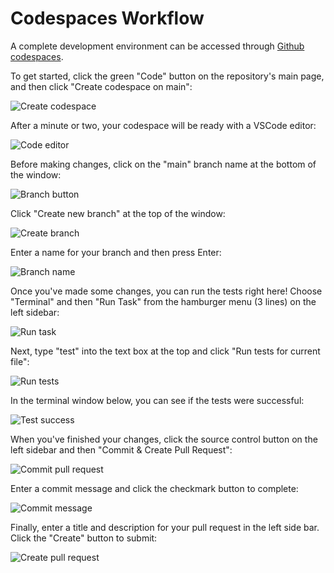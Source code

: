 # Codespaces Workflow

A complete development environment can be accessed through [Github codespaces](https://docs.github.com/en/codespaces/overview).

To get started, click the green "Code" button on the repository's main page, and then click "Create codespace on main":

![Create codespace](create_codespace.jpg)

After a minute or two, your codespace will be ready with a VSCode editor:

![Code editor](editor.jpg)

Before making changes, click on the "main" branch name at the bottom of the window:

![Branch button](branch_button.jpg)

Click "Create new branch" at the top of the window:

![Create branch](create_branch.jpg)

Enter a name for your branch and then press Enter:

![Branch name](branch_name.jpg)

Once you've made some changes, you can run the tests right here! Choose "Terminal" and then "Run Task" from the hamburger menu (3 lines) on the left sidebar:

![Run task](run_task.jpg)

Next, type "test" into the text box at the top and click "Run tests for current file":

![Run tests](run_tests.jpg)

In the terminal window below, you can see if the tests were successful:

![Test success](test_success.jpg)

When you've finished your changes, click the source control button on the left sidebar and then "Commit & Create Pull Request":

![Commit pull request](commit_pull_request.jpg)

Enter a commit message and click the checkmark button to complete:

![Commit message](commit_message.jpg)

Finally, enter a title and description for your pull request in the left side bar. Click the "Create" button to submit:


![Create pull request](create_pull_request.jpg)
